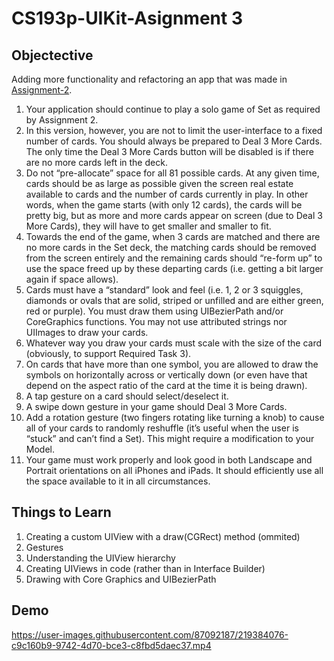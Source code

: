 # CS193p-UIKit-Asignment 3

## Objectective
Adding more functionality and refactoring an app that was made in [Assignment-2](https://github.com/maksim-mitrofanov/CS193p-UIKit/tree/Assignment-2).

1. Your application should continue to play a solo game of Set as required by Assignment 2.
2. In this version, however, you are not to limit the user-interface to a fixed number of cards. You should always be prepared to Deal 3 More Cards. The only time the Deal 3 More Cards button will be disabled is if there are no more cards left in the deck.
3. Do not “pre-allocate” space for all 81 possible cards. At any given time, cards should be as large as possible given the screen real estate available to cards and the number of cards currently in play. In other words, when the game starts (with only 12 cards), the cards will be pretty big, but as more and more cards appear on screen (due to Deal 3 More Cards), they will have to get smaller and smaller to fit.
4. Towards the end of the game, when 3 cards are matched and there are no more cards in the Set deck, the matching cards should be removed from the screen entirely and the remaining cards should “re-form up” to use the space freed up by these departing cards (i.e. getting a bit larger again if space allows).
5. Cards must have a “standard” look and feel (i.e. 1, 2 or 3 squiggles, diamonds or ovals that are solid, striped or unfilled and are either green, red or purple). You must draw them using UIBezierPath and/or CoreGraphics functions. You may not use attributed strings nor UIImages to draw your cards.
6. Whatever way you draw your cards must scale with the size of the card (obviously, to support Required Task 3).
7. On cards that have more than one symbol, you are allowed to draw the symbols on horizontally across or vertically down (or even have that depend on the aspect ratio of the card at the time it is being drawn).
8. A tap gesture on a card should select/deselect it.
9. A swipe down gesture in your game should Deal 3 More Cards.
10. Add a rotation gesture (two fingers rotating like turning a knob) to cause all of your cards to randomly reshuffle (it’s useful when the user is “stuck” and can’t find a Set). This might require a modification to your Model.
11. Your game must work properly and look good in both Landscape and Portrait orientations on all iPhones and iPads. It should efficiently use all the space available to it in all circumstances. 

## Things to Learn
1. Creating a custom UIView with a draw(CGRect) method (ommited)
2. Gestures
3. Understanding the UIView hierarchy
4. Creating UIViews in code (rather than in Interface Builder)
5. Drawing with Core Graphics and UIBezierPath 

## Demo
https://user-images.githubusercontent.com/87092187/219384076-c9c160b9-9742-4d70-bce3-c8fbd5daec37.mp4



